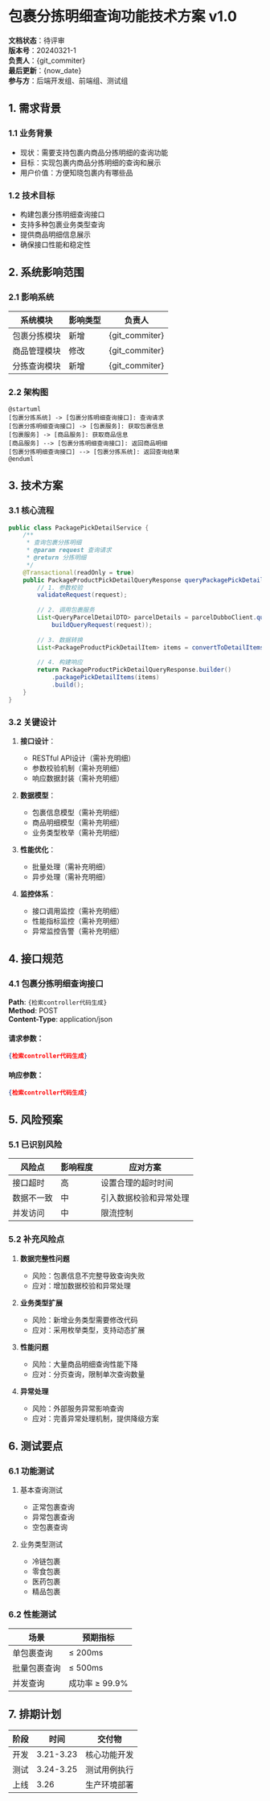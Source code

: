 # 包裹分拣明细查询功能技术方案 v1.0

**文档状态**：待评审  
**版本号**：20240321-1  
**负责人**：{git_commiter}  
**最后更新**：{now_date}  
**参与方**：后端开发组、前端组、测试组

## 1. 需求背景

### 1.1 业务背景
- 现状：需要支持包裹内商品分拣明细的查询功能
- 目标：实现包裹内商品分拣明细的查询和展示
- 用户价值：方便知晓包裹内有哪些品

### 1.2 技术目标
- 构建包裹分拣明细查询接口
- 支持多种包裹业务类型查询
- 提供商品明细信息展示
- 确保接口性能和稳定性

## 2. 系统影响范围

### 2.1 影响系统
| 系统模块 | 影响类型 | 负责人 |
|---------|---------|---------|
| 包裹分拣模块 | 新增 | {git_commiter}  |
| 商品管理模块 | 修改 | {git_commiter}  |
| 分拣查询模块 | 新增 | {git_commiter}  |

### 2.2 架构图
```plantuml
@startuml
[包裹分拣系统] -> [包裹分拣明细查询接口]: 查询请求
[包裹分拣明细查询接口] -> [包裹服务]: 获取包裹信息
[包裹服务] -> [商品服务]: 获取商品信息
[商品服务] --> [包裹分拣明细查询接口]: 返回商品明细
[包裹分拣明细查询接口] --> [包裹分拣系统]: 返回查询结果
@enduml
```

## 3. 技术方案

### 3.1 核心流程

```java
public class PackagePickDetailService {
    /**
     * 查询包裹分拣明细
     * @param request 查询请求
     * @return 分拣明细
     */
    @Transactional(readOnly = true)
    public PackageProductPickDetailQueryResponse queryPackagePickDetail(GetPackagePickDetailQueryRequest request) {
        // 1. 参数校验
        validateRequest(request);
        
        // 2. 调用包裹服务
        List<QueryParcelDetailDTO> parcelDetails = parcelDubboClient.queryParcelProduct(
            buildQueryRequest(request));
            
        // 3. 数据转换
        List<PackageProductPickDetailItem> items = convertToDetailItems(parcelDetails);
        
        // 4. 构建响应
        return PackageProductPickDetailQueryResponse.builder()
            .packagePickDetailItems(items)
            .build();
    }
}
```

### 3.2 关键设计

1. **接口设计**：
   - RESTful API设计（需补充明细）
   - 参数校验机制（需补充明细）
   - 响应数据封装（需补充明细）

2. **数据模型**：
   - 包裹信息模型（需补充明细）
   - 商品明细模型（需补充明细）
   - 业务类型枚举（需补充明细）

3. **性能优化**：
   - 批量处理（需补充明细）
   - 异步处理（需补充明细）

4. **监控体系**：
   - 接口调用监控（需补充明细）
   - 性能指标监控（需补充明细）
   - 异常监控告警（需补充明细）

## 4. 接口规范

### 4.1 包裹分拣明细查询接口

**Path**: `{检索controller代码生成}`  
**Method**: POST  
**Content-Type**: application/json

#### 请求参数：
```json
{检索controller代码生成}
```

#### 响应参数：
```json
{检索controller代码生成}
```

## 5. 风险预案

### 5.1 已识别风险
| 风险点 | 影响程度 | 应对方案 |
|--------|----------|----------|
| 接口超时 | 高 | 设置合理的超时时间 |
| 数据不一致 | 中 | 引入数据校验和异常处理 |
| 并发访问 | 中 | 限流控制 |

### 5.2 补充风险点
1. **数据完整性问题**
   - 风险：包裹信息不完整导致查询失败
   - 应对：增加数据校验和异常处理

2. **业务类型扩展**
   - 风险：新增业务类型需要修改代码
   - 应对：采用枚举类型，支持动态扩展

3. **性能问题**
   - 风险：大量商品明细查询性能下降
   - 应对：分页查询，限制单次查询数量

4. **异常处理**
   - 风险：外部服务异常影响查询
   - 应对：完善异常处理机制，提供降级方案

## 6. 测试要点

### 6.1 功能测试
1. 基本查询测试
   - 正常包裹查询
   - 异常包裹查询
   - 空包裹查询

2. 业务类型测试
   - 冷链包裹
   - 零食包裹
   - 医药包裹
   - 精品包裹

### 6.2 性能测试
| 场景 | 预期指标 |
|------|----------|
| 单包裹查询 | ≤ 200ms |
| 批量包裹查询 | ≤ 500ms |
| 并发查询 | 成功率 ≥ 99.9% |

## 7. 排期计划

| 阶段 | 时间 | 交付物 |
|------|------|--------|
| 开发 | 3.21-3.23 | 核心功能开发 |
| 测试 | 3.24-3.25 | 测试用例执行 |
| 上线 | 3.26 | 生产环境部署 |
